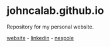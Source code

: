 # johncalab.github.io
Repository for my personal website.

[website](https://johncalab.github.io/) - [linkedin](https://www.linkedin.com/in/johncalab/) - [nespole](http://nespole.herokuapp.com/)
